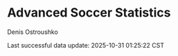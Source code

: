 # Advanced Soccer Statistics
Denis Ostroushko

<!-- gfm -->

Last successful data update: 2025-10-31 01:25:22 CST

